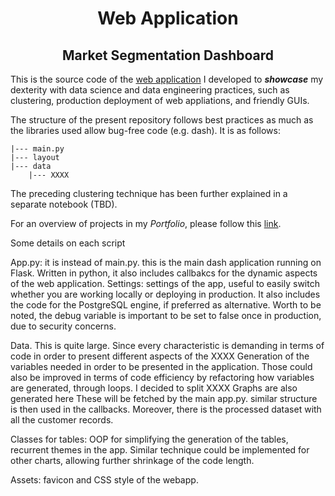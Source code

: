 <h1 align="center"> Web Application </h1>
<h2 align="center"> Market Segmentation Dashboard </h2>

This is the source code of the [web application](https://business-intelligence-davide.herokuapp.com/) I developed to ***showcase*** my dexterity with data science and data engineering practices, such as clustering, production deployment of web appliations, and friendly GUIs.

The structure of the present repository follows best practices as much as the libraries used allow bug-free code (e.g. dash). It is as follows:


```{r test-python, engine='python'}
|--- main.py
|--- layout
|--- data
	|--- XXXX
```

The preceding clustering technique has been further explained in a separate notebook (TBD).

For an overview of projects in my *Portfolio*, please follow this [link](https://github.com/dafo16ac/df_portfolio).

Some details on each script

App.py: it is instead of main.py. this is the main dash application running on Flask. Written in python, it also includes callbakcs for the dynamic aspects of the web application.
Settings: settings of the app, useful to easily switch whether you are working locally or deploying in production. It also includes the code for the PostgreSQL engine, if preferred as alternative. Worth to be noted, the debug variable is important to be set to false once in production, due to security concerns.

Data. This is quite large. Since every characteristic is demanding in terms of code in order to present different aspects of the XXXX
Generation of the variables needed in order to be presented in the application. Those could also be improved in terms of code efficiency by refactoring how variables are generated, through loops.
I decided to split XXXX
Graphs are also generated here
These will be fetched by the main app.py. similar structure is then used in the callbacks. Moreover, there is the processed dataset with all the customer records.

Classes for tables: OOP for simplifying the generation of the tables, recurrent themes in the app. Similar technique could be implemented for other charts, allowing further shrinkage of the code length. 

Assets: favicon and CSS style of the webapp.
